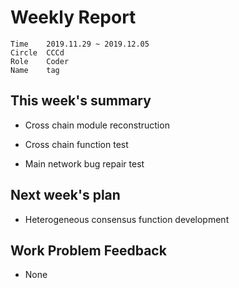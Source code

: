 # Weekly Report 
```
Time	2019.11.29 ~ 2019.12.05
Circle	CCCd
Role	Coder
Name	tag
```
## This week's summary
- Cross chain module reconstruction

- Cross chain function test

- Main network bug repair test


## Next week's plan

- Heterogeneous consensus function development

## Work Problem Feedback
- None

